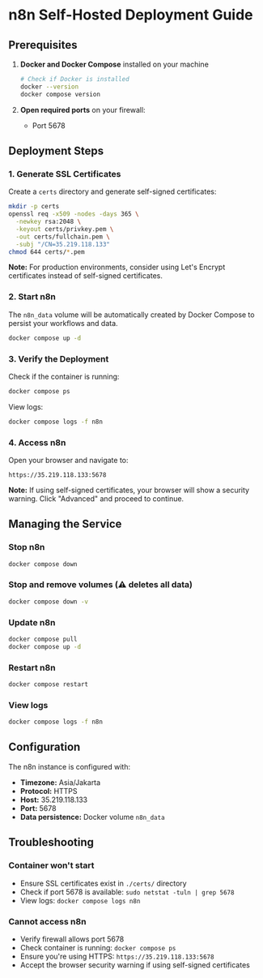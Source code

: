 # n8n Self-Hosted Deployment Guide

## Prerequisites

1. **Docker and Docker Compose** installed on your machine
   ```bash
   # Check if Docker is installed
   docker --version
   docker compose version
   ```

2. **Open required ports** on your firewall:
   - Port 5678

## Deployment Steps

### 1. Generate SSL Certificates

Create a `certs` directory and generate self-signed certificates:

```bash
mkdir -p certs
openssl req -x509 -nodes -days 365 \
  -newkey rsa:2048 \
  -keyout certs/privkey.pem \
  -out certs/fullchain.pem \
  -subj "/CN=35.219.118.133"
chmod 644 certs/*.pem
```

**Note:** For production environments, consider using Let's Encrypt certificates instead of self-signed certificates.

### 2. Start n8n

The `n8n_data` volume will be automatically created by Docker Compose to persist your workflows and data.

```bash
docker compose up -d
```

### 3. Verify the Deployment

Check if the container is running:

```bash
docker compose ps
```

View logs:

```bash
docker compose logs -f n8n
```

### 4. Access n8n

Open your browser and navigate to:
```
https://35.219.118.133:5678
```

**Note:** If using self-signed certificates, your browser will show a security warning. Click "Advanced" and proceed to continue.

## Managing the Service

### Stop n8n
```bash
docker compose down
```

### Stop and remove volumes (⚠️ deletes all data)
```bash
docker compose down -v
```

### Update n8n
```bash
docker compose pull
docker compose up -d
```

### Restart n8n
```bash
docker compose restart
```

### View logs
```bash
docker compose logs -f n8n
```

## Configuration

The n8n instance is configured with:
- **Timezone:** Asia/Jakarta
- **Protocol:** HTTPS
- **Host:** 35.219.118.133
- **Port:** 5678
- **Data persistence:** Docker volume `n8n_data`

## Troubleshooting

### Container won't start
- Ensure SSL certificates exist in `./certs/` directory
- Check if port 5678 is available: `sudo netstat -tuln | grep 5678`
- View logs: `docker compose logs n8n`

### Cannot access n8n
- Verify firewall allows port 5678
- Check container is running: `docker compose ps`
- Ensure you're using HTTPS: `https://35.219.118.133:5678`
- Accept the browser security warning if using self-signed certificates